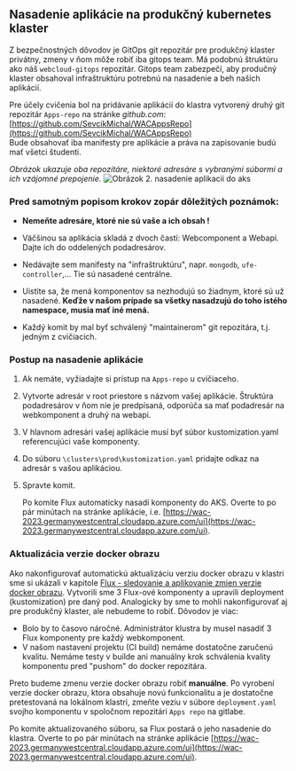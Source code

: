 ## Nasadenie aplikácie na produkčný kubernetes klaster

Z bezpečnostných dôvodov je GitOps git repozitár pre produkčný klaster privátny, zmeny v ňom môže robiť iba gitops team. Má podobnú štruktúru ako náš `webcloud-gitops` repozitár. Gitops team zabezpečí, aby produčný klaster obsahoval infraštruktúru potrebnú na nasadenie a beh našich aplikácií.

Pre účely cvičenia bol na pridávanie aplikácií do klastra vytvorený druhý git repozitár `Apps-repo` na stránke *github.com*:
[https://github.com/SevcikMichal/WACAppsRepo](https://github.com/SevcikMichal/WACAppsRepo)  
Bude obsahovať iba manifesty pre aplikácie a práva na zapisovanie budú mať všetci študenti.

*Obrázok ukazuje oba repozitáre, niektoré adresáre s vybranými súbormi a ich vzájomné prepojenie.*
![Obrázok 2. nasadenie aplikacii do aks](../img/dojo-apps-deployment-aks.png)

### Pred samotným popisom krokov zopár dôležitých poznámok:

- **Nemeňte adresáre, ktoré nie sú vaše a ich obsah !**

- Väčšinou sa aplikácia skladá z dvoch častí: Webcomponent a Webapi. Dajte ich do oddelených podadresárov.

- Nedávajte sem manifesty na "infraštruktúru", napr. `mongodb`, `ufe-controller`,... Tie sú nasadené centrálne.

- Uistite sa, že mená komponentov sa nezhodujú so žiadnym, ktoré sú už nasadené. **Keďže v našom prípade sa všetky nasadzujú do toho istého namespace, musia mať iné mená.**

- Každý komit by mal byť schválený "maintainerom" git repozitára, t.j. jedným z cvičiacich.

### Postup na nasadenie aplikácie

1. Ak nemáte, vyžiadajte si prístup na `Apps-repo` u cvičiaceho.

2. Vytvorte adresár v root priestore s názvom vašej aplikácie. Štruktúra podadresárov v ňom nie je predpísaná, odporúča sa mať podadresár na webkomponent a druhý na webapi.

3. V hlavnom adresári vašej aplikácie musí byť súbor kustomization.yaml referencujúci vaše komponenty.

4. Do súboru `\clusters\prod\kustomization.yaml` pridajte odkaz na adresár s vašou aplikáciou.

5. Spravte komit.

   Po komite Flux automaticky nasadí komponenty do AKS. Overte to po pár minútach na stránke aplikácie, i.e. [https://wac-2023.germanywestcentral.cloudapp.azure.com/ui](https://wac-2023.germanywestcentral.cloudapp.azure.com/ui).

### Aktualizácia verzie docker obrazu

Ako nakonfigurovať automatickú aktualizáciu verziu docker obrazu v klastri sme si ukázali v kapitole [Flux - sledovanie a aplikovanie zmien verzie docker obrazu](/v2/01.Web-Components/dojo/008b-flux-sledovanie-obrazov.md). Vytvorili sme 3 Flux-ové komponenty a upravili deployment (kustomization) pre daný pod. Analogicky by sme to mohli nakonfigurovať aj pre produkčný klaster, ale nebudeme to robiť. Dôvodov je viac:

- Bolo by to časovo náročné. Administrátor klustra by musel nasadiť 3 Flux komponenty pre každý webkomponent.
- V našom nastavení projektu (CI build) nemáme dostatočne zaručenú kvalitu. Nemáme testy v builde ani manuálny krok schválenia kvality komponentu pred "pushom" do docker repozitára.

Preto budeme zmenu verzie docker obrazu robiť **manuálne**. Po vyrobení verzie docker obrazu, ktora obsahuje novú funkcionalitu a je dostatočne pretestovaná na lokálnom klastri, zmeňte veziu v súbore `deployment.yaml` svojho komponentu v spoločnom repozitári `Apps repo` na gitlabe.

Po komite aktualizovaného súboru, sa Flux postará o jeho nasadenie do klastra. Overte to po pár minútach na stránke aplikácie [https://wac-2023.germanywestcentral.cloudapp.azure.com/ui](https://wac-2023.germanywestcentral.cloudapp.azure.com/ui).
